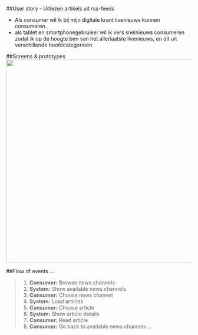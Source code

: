 ##User story - Uitlezen artikels uit rss-feeds
- Als consumer wil ik bij mijn digitale krant livenieuws kunnen consumeren.
- als tablet en smartphonegebruiker wil ik vers snelnieuws consumeren zodat ik op de hoogte ben van het allerlaatste livenieuws, en dit uit verschillende hoofdcategorieën

##Screens & prototypes
<img src='http://www.mofosounds.com/assets/user-story-uitlezen-artikels.jpg' width='553'>

##Flow of events
...
>1. **Consumer:** Browse news channels
>2. **System:**	Show available news channels
>3. **Consumer:** Choose news channel
>4. **System:**	Load articles
>5. **Consumer:** Choose article
>6. **System:** Show article details
>7. **Consumer:** Read article
>8. **Consumer:** Go back to available news channels
...
